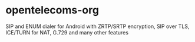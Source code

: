 # opentelecoms-org
SIP and ENUM dialer for Android with ZRTP/SRTP encryption, SIP over TLS, ICE/TURN for NAT, G.729 and many other features
